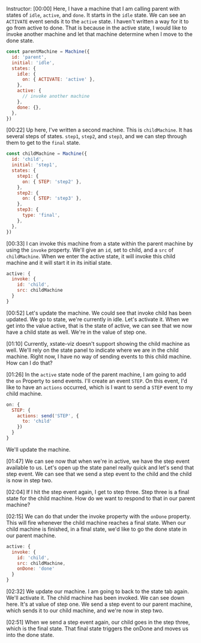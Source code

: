 Instructor: [00:00] Here, I have a machine that I am calling parent with states of `idle`, `active`, and `done`. It starts in the `idle` state. We can see an `ACTIVATE` event sends it to the `active` state. I haven't written a way for it to go from active to done. That is because in the active state, I would like to invoke another machine and let that machine determine when I move to the done state.

```js
const parentMachine = Machine({
  id: 'parent',
  initial: 'idle',
  states: {
    idle: {
      on: { ACTIVATE: 'active' },
    },
    active: {
      // invoke another machine
    },
    done: {},
  },
})
```

[00:22] Up here, I've written a second machine. This is `childMachine`. It has several steps of states. `step1`, `step2`, and `step3`, and we can step through them to get to the `final` state.

```js
const childMachine = Machine({
  id: 'child',
  initial: 'step1',
  states: {
    step1: {
      on: { STEP: 'step2' },
    },
    step2: {
      on: { STEP: 'step3' },
    },
    step3: {
      type: 'final',
    },
  },
})

```

[00:33] I can invoke this machine from a state within the parent machine by using the `invoke` property. We'll give an `id`, set to child, and a `src` of `childMachine`. When we enter the active state, it will invoke this child machine and it will start it in its initial state.

```js
active: {
  invoke: {
    id: 'child',
    src: childMachine
  }
}
```

[00:52] Let's update the machine. We could see that invoke child has been updated. We go to state, we're currently in idle. Let's activate it. When we get into the value active, that is the state of active, we can see that we now have a child state as well. We're in the value of step one.

[01:10] Currently, xstate-viz doesn't support showing the child machine as well. We'll rely on the state panel to indicate where we are in the child machine. Right now, I have no way of sending events to this child machine. How can I do that?

[01:26] In the `active` state node of the parent machine, I am going to add the `on` Property to send events. I'll create an event `STEP`. On this event, I'd like to have an `actions` occurred, which is I want to send a `STEP` event to my child machine. 

```js
on: {
  STEP: {
    actions: send('STEP', {
      to: 'child'
    })
  }
}
```

We'll update the machine.

[01:47] We can see now that when we're in active, we have the step event available to us. Let's open up the state panel really quick and let's send that step event. We can see that we send a step event to the child and the child is now in step two.

[02:04] If I hit the step event again, I get to step three. Step three is a final state for the child machine. How do we want to respond to that in our parent machine?

[02:15] We can do that under the invoke property with the `onDone` property. This will fire whenever the child machine reaches a final state. When our child machine is finished, in a final state, we'd like to go the done state in our parent machine.

```js
active: {
  invoke: {
    id: 'child',
    src: childMachine,
    onDone: 'done'
  }
}
```

[02:32] We update our machine. I am going to back to the state tab again. We'll activate it. The child machine has been invoked. We can see down here. It's at value of step one. We send a step event to our parent machine, which sends it to our child machine, and we're now in step two.

[02:51] When we send a step event again, our child goes in the step three, which is the final state. That final state triggers the onDone and moves us into the done state.
